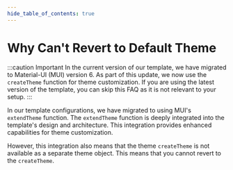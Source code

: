 ```yaml
---
hide_table_of_contents: true
---
```


# Why Can't Revert to Default Theme

:::caution Important
In the current version of our template, we have migrated to Material-UI (MUI) version 6. As part of this update, we now use the `createTheme` function for theme customization. If you are using the latest version of the template, you can skip this FAQ as it is not relevant to your setup.
:::

In our template configurations, we have migrated to using MUI's `extendTheme` function. The `extendTheme` function is deeply integrated into the template's design and architecture. This integration provides enhanced capabilities for theme customization.

However, this integration also means that the theme `createTheme` is not available as a separate theme object. This means that you cannot revert to the `createTheme`.
